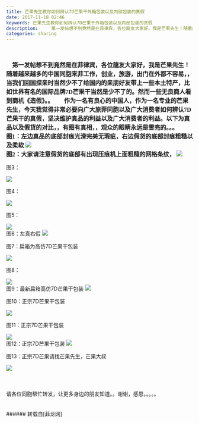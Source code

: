 ```yaml
---
title: 芒果先生教你如何辨认7D芒果干外箱包装以及内部包装的真假
date: 2017-11-18 02:46
keywords: 芒果先生教你如何辨认7D芒果干外箱包装以及内部包装的真假
description:     第一发帖想不到竟然是在菲律宾，各位龍友大家好，我是芒果先生！随着越来越多的中国同胞来菲工作，创业，旅游，出门在外都不容易，，当我们回国探亲时当然少不了给国内的亲朋好友带上一些本土特产，比如世界有名的国际品牌7D芒果干当然是少不了的。然而一些无良商人看到商机《造假》。。       作为一名有良心的中国人，作为一名专业的芒果先生，今天我觉得非常必要向广大旅菲同胞以及广大消费者如何辨认7D芒果干的真假，坚决维护真品的利益以及广大消费者的利益。以下为真品以及假货的对比，，有图有真相，，观众的眼睛永远是雪亮的。。。图1：左边真品的底部封痕光滑完美无瑕疵，右边假货的底部封痕粗糙以及柔软图2：大家请注意假货的底部有出现压痕机上面粗糙的网格条纹，图3：图4：图5：图6：左真右假图7：扁箱为高仿7D芒果干包装图8：图9：最新扁箱高仿7D芒果干包装图10：正宗7D芒果干包装图11：正宗7D芒果干包装图12：正宗7D芒果干包装图13：正宗7D芒果请找芒果先生，芒果大叔请各位同胞帮忙转发，让更多身边的朋友知道。。谢谢，感恩。。。。。
categories: sharing
---
```

<td class="t_f" id="postmessage_983830">

<br/>
<br/>
<font face="楷体, 楷体_GB2312"><font size="3">    <strong>第一发帖想不到竟然是在菲律宾，各位龍友大家好，我是</strong></font></font><strong><img alt="" border="0" onclick="" onmouseover="" smilieid="131" src="static/image/smiley/default/lol.gif"/><font face="楷体, 楷体_GB2312"><font size="3">芒果先生</font></font><img alt="" border="0" onclick="" onmouseover="" smilieid="131" src="static/image/smiley/default/lol.gif"/><font face="楷体, 楷体_GB2312"><font size="3">！</font></font><font face="楷体, 楷体_GB2312"><font size="3">随着越来越多的中国同胞来菲工作，创业，旅游，出门在外都不容易，，当我们回国探亲时当然少不了给国内的亲朋好友带上一些本土特产，比如世界有名的国际品牌7D芒果干当然是少不了的。然而一些无良商人看到商机《造假》。。</font></font><font face="楷体, 楷体_GB2312"><font size="3">   </font></font></strong><font face="楷体, 楷体_GB2312"><font size="3"><strong>    作为一名有良心的中国人，作为一名专业的芒果先生，今天我觉得非常必要向广大旅菲同胞以及广大消费者如何辨认7D芒果干的真假，坚决维护真品的利益以及广大消费者的利益。以下为真品以及假货的对比，，有图有真相，，观众的眼睛永远是雪亮的。。。</strong></font></font><br/>
<font face="楷体, 楷体_GB2312"><font size="3"><strong>图1：左边真品的底部封痕光滑完美无瑕疵，右边假货的底部封痕粗糙以及柔软</strong></font></font>

<img aid="679736" data-cf-modified-4e872c92d2102246eb865bfa-="" file="data/attachment/forum/201711/18/021757zka33itqeqgj4giq.png.thumb.jpg" id="aimg_679736" inpost="1" onclick="" onmouseover="" src="http://www.flw.ph/data/attachment/forum/201711/18/021757zka33itqeqgj4giq.png" style="cursor:pointer" zoomfile="data/attachment/forum/201711/18/021757zka33itqeqgj4giq.png"/>


<br/>
<font face="楷体, 楷体_GB2312"><font size="3"><strong>图2：大家请注意假货的底部有出现压痕机上面粗糙的网格条纹，</strong></font></font>

<img aid="679737" data-cf-modified-4e872c92d2102246eb865bfa-="" file="data/attachment/forum/201711/18/021832fmazi2dmwkwkhwhn.png.thumb.jpg" id="aimg_679737" inpost="1" onclick="" onmouseover="" src="http://www.flw.ph/data/attachment/forum/201711/18/021832fmazi2dmwkwkhwhn.png" style="cursor:pointer" zoomfile="data/attachment/forum/201711/18/021832fmazi2dmwkwkhwhn.png"/>


图3：

<img aid="679738" data-cf-modified-4e872c92d2102246eb865bfa-="" file="data/attachment/forum/201711/18/022244zetbmbaz1azg8g11.png.thumb.jpg" id="aimg_679738" inpost="1" onclick="" onmouseover="" src="http://www.flw.ph/data/attachment/forum/201711/18/022244zetbmbaz1azg8g11.png" style="cursor:pointer" zoomfile="data/attachment/forum/201711/18/022244zetbmbaz1azg8g11.png"/>


图4：

<img aid="679739" data-cf-modified-4e872c92d2102246eb865bfa-="" file="data/attachment/forum/201711/18/022625uliql52izle2lnev.png.thumb.jpg" id="aimg_679739" inpost="1" onclick="" onmouseover="" src="http://www.flw.ph/data/attachment/forum/201711/18/022625uliql52izle2lnev.png" style="cursor:pointer" zoomfile="data/attachment/forum/201711/18/022625uliql52izle2lnev.png"/>


图5：

<img aid="679740" data-cf-modified-4e872c92d2102246eb865bfa-="" file="data/attachment/forum/201711/18/022640mpjzd6o56mqy776a.png.thumb.jpg" id="aimg_679740" inpost="1" onclick="" onmouseover="" src="http://www.flw.ph/data/attachment/forum/201711/18/022640mpjzd6o56mqy776a.png" style="cursor:pointer" zoomfile="data/attachment/forum/201711/18/022640mpjzd6o56mqy776a.png"/>


<br/>
图6：左真右假

<img aid="679741" data-cf-modified-4e872c92d2102246eb865bfa-="" file="data/attachment/forum/201711/18/022656neex9xa4a7dqixdb.png.thumb.jpg" id="aimg_679741" inpost="1" onclick="" onmouseover="" src="http://www.flw.ph/data/attachment/forum/201711/18/022656neex9xa4a7dqixdb.png" style="cursor:pointer" zoomfile="data/attachment/forum/201711/18/022656neex9xa4a7dqixdb.png"/>


图7：扁箱为高仿7D芒果干包装

<img aid="679742" data-cf-modified-4e872c92d2102246eb865bfa-="" file="data/attachment/forum/201711/18/023217ibbvibbtantdd4a9.png.thumb.jpg" id="aimg_679742" inpost="1" onclick="" onmouseover="" src="http://www.flw.ph/data/attachment/forum/201711/18/023217ibbvibbtantdd4a9.png" style="cursor:pointer" zoomfile="data/attachment/forum/201711/18/023217ibbvibbtantdd4a9.png"/>


图8：

<img aid="679743" data-cf-modified-4e872c92d2102246eb865bfa-="" file="data/attachment/forum/201711/18/023238d0o4c1l44cqvolq4.png.thumb.jpg" id="aimg_679743" inpost="1" onclick="" onmouseover="" src="http://www.flw.ph/data/attachment/forum/201711/18/023238d0o4c1l44cqvolq4.png" style="cursor:pointer" zoomfile="data/attachment/forum/201711/18/023238d0o4c1l44cqvolq4.png"/>


<br/>
图9：最新扁箱高仿7D芒果干包装

<img aid="679744" data-cf-modified-4e872c92d2102246eb865bfa-="" file="data/attachment/forum/201711/18/023250gmikmaxt5qggmag9.png.thumb.jpg" id="aimg_679744" inpost="1" onclick="" onmouseover="" src="http://www.flw.ph/data/attachment/forum/201711/18/023250gmikmaxt5qggmag9.png" style="cursor:pointer" zoomfile="data/attachment/forum/201711/18/023250gmikmaxt5qggmag9.png"/>


图10：正宗7D芒果干包装

<img aid="679745" data-cf-modified-4e872c92d2102246eb865bfa-="" file="data/attachment/forum/201711/18/023303hkgvd3xu7jvf7jx4.png.thumb.jpg" id="aimg_679745" inpost="1" onclick="" onmouseover="" src="http://www.flw.ph/data/attachment/forum/201711/18/023303hkgvd3xu7jvf7jx4.png" style="cursor:pointer" zoomfile="data/attachment/forum/201711/18/023303hkgvd3xu7jvf7jx4.png"/>


图11：正宗7D芒果干包装

<img aid="679746" data-cf-modified-4e872c92d2102246eb865bfa-="" file="data/attachment/forum/201711/18/023314jyzl8p1yl085ujk5.png.thumb.jpg" id="aimg_679746" inpost="1" onclick="" onmouseover="" src="http://www.flw.ph/data/attachment/forum/201711/18/023314jyzl8p1yl085ujk5.png" style="cursor:pointer" zoomfile="data/attachment/forum/201711/18/023314jyzl8p1yl085ujk5.png"/>


<br/>
图12：正宗7D芒果干包装

<img aid="679747" data-cf-modified-4e872c92d2102246eb865bfa-="" file="data/attachment/forum/201711/18/023332x99ifmoz2o3vm2sk.png.thumb.jpg" id="aimg_679747" inpost="1" onclick="" onmouseover="" src="http://www.flw.ph/data/attachment/forum/201711/18/023332x99ifmoz2o3vm2sk.png" style="cursor:pointer" zoomfile="data/attachment/forum/201711/18/023332x99ifmoz2o3vm2sk.png"/>


图13：正宗7D芒果请找芒果先生，芒果大叔

<img aid="679748" data-cf-modified-4e872c92d2102246eb865bfa-="" file="data/attachment/forum/201711/18/024000mgggvggdama0tmkm.png.thumb.jpg" id="aimg_679748" inpost="1" onclick="" onmouseover="" src="http://www.flw.ph/data/attachment/forum/201711/18/024000mgggvggdama0tmkm.png" style="cursor:pointer" zoomfile="data/attachment/forum/201711/18/024000mgggvggdama0tmkm.png"/>


<br/>
<br/>
<br/>
<br/>
请各位同胞帮忙转发，让更多身边的朋友知道。。谢谢，感恩。。。。。<br/>
<br/>
<br/>
</td>
###### 转载自[菲龙网]